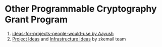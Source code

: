 # Other Programmable Cryptography Grant Program
1. [ideas-for-projects-people-would-use by Aayush](https://github.com/Divide-By-0/ideas-for-projects-people-would-use)
2. [Project Ideas](https://github.com/zkemail#project-ideas) and [Infrastructure Ideas](https://github.com/zkemail#coreinfrastructure-ideas) by zkemail team